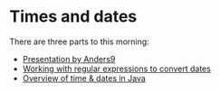 # Times and dates
There are three parts to this morning:

* [Presentation by Anders9]()
* [Working with regular expressions to convert dates](RegularExpressionExercises.md)
* [Overview of time & dates in Java](DateTimeJava.md)



